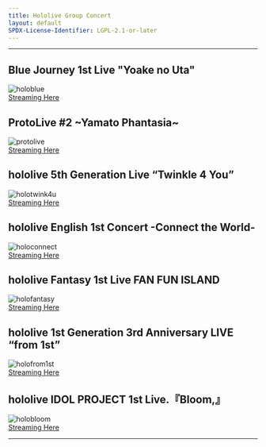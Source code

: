 ```yaml
---
title: Hololive Group Concert
layout: default
SPDX-License-Identifier: LGPL-2.1-or-later
---
```


---

## Blue Journey 1st Live "Yoake no Uta"

<div class="container">
  <img src="https://media.discordapp.net/attachments/1181190364565094432/1181190786256228442/holoblue.jpg" alt="holoblue"/>
</div>
<a href="../holoblue/" class="button" role="button">
  Streaming Here
</a>

## ProtoLive #2 ~Yamato Phantasia~

<div class="container">
  <img src="https://media.discordapp.net/attachments/1181190364565094432/1181190864404492348/protolive.jpg" alt="protolive"/>
</div>
<a href="../protolive/" class="button" role="button">
  Streaming Here
</a>

## hololive 5th Generation Live “Twinkle 4 You”

<div class="container">
  <img src="https://media.discordapp.net/attachments/1181190364565094432/1181190793445261323/holotwink4u.jpg" alt="holotwink4u"/>
</div>
<a href="../holotwink4u/" class="button" role="button">
  Streaming Here
</a>

## hololive English 1st Concert -Connect the World-

<div class="container">
  <img src="https://media.discordapp.net/attachments/1181190364565094432/1181190786633707590/holoconnect.jpg" alt="holoconnect"/>
</div>
<a href="../holoconnect/" class="button" role="button">
  Streaming Here
</a>

## hololive Fantasy 1st Live FAN FUN ISLAND

<div class="container">
  <img src="https://media.discordapp.net/attachments/1181190364565094432/1181190786897952878/holofantasy.jpg" alt="holofantasy"/>
</div>
<a href="../holofantasy/" class="button" role="button">
  Streaming Here
</a>

## hololive 1st Generation 3rd Anniversary LIVE “from 1st”

<div class="container">
  <img src="https://media.discordapp.net/attachments/1181190364565094432/1181190792254074960/holofrom1st.jpg" alt="holofrom1st"/>
</div>
<a href="../holofrom1st/" class="button" role="button">
  Streaming Here
</a>

## hololive IDOL PROJECT 1st Live.『Bloom,』

<div class="container">
  <img src="https://media.discordapp.net/attachments/1181190364565094432/1181190786004561951/holobloom.jpg" alt="holobloom"/>
</div>
<a href="../holobloom/" class="button" role="button">
  Streaming Here
</a>

---